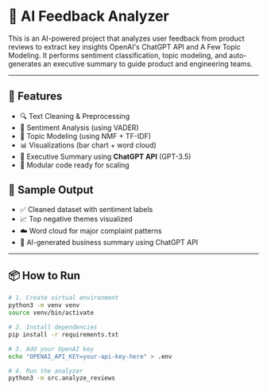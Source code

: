 # 🧠 AI Feedback Analyzer

This is an AI-powered project that analyzes user feedback from product reviews to extract key insights OpenAI's ChatGPT API and A Few Topic Modeling. It performs sentiment classification, topic modeling, and auto-generates an executive summary to guide product and engineering teams.

---

## 🚀 Features

- 🔍 Text Cleaning & Preprocessing
- 🎯 Sentiment Analysis (using VADER)
- 🧵 Topic Modeling (using NMF + TF-IDF)
- 📊 Visualizations (bar chart + word cloud)
- 🤖 Executive Summary using **ChatGPT API** (GPT-3.5)
- 📁 Modular code ready for scaling


## 🧪 Sample Output

- ✅ Cleaned dataset with sentiment labels
- 📈 Top negative themes visualized
- ☁️ Word cloud for major complaint patterns
- 🤖 AI-generated business summary using ChatGPT API

---

## 📦 How to Run

```bash
# 1. Create virtual environment
python3 -m venv venv
source venv/bin/activate

# 2. Install dependencies
pip install -r requirements.txt

# 3. Add your OpenAI key
echo "OPENAI_API_KEY=your-api-key-here" > .env

# 4. Run the analyzer
python3 -m src.analyze_reviews
